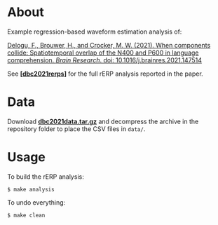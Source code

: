 # About

Example regression-based waveform estimation analysis of:

[Delogu, F., Brouwer, H., and Crocker, M. W. (2021). When components collide: Spatiotemporal overlap of the N400 and P600 in language comprehension. *Brain Research*. doi: 10.1016/j.brainres.2021.147514](https://www.sciencedirect.com/science/article/pii/S0006899321003711)

See **[[dbc2021rerps](https://github.com/hbrouwer/dbc2021rerps)]** for the
full rERP analysis reported in the paper.

# Data

Download
**[dbc2021data.tar.gz](https://github.com/hbrouwer/dbc2021rerps/releases/tag/v1.0)**
and decompress the archive in the repository folder to place the CSV files
in `data/`.

# Usage

To build the rERP analysis:

```
$ make analysis
```

To undo everything:

```
$ make clean
```
